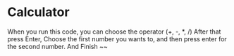 # Calculator
When you run this code, you can choose the operator (+, -, *, /)
After that press Enter, 
Choose the first number you wants to, and then press enter for the second number.
And Finish ~~
